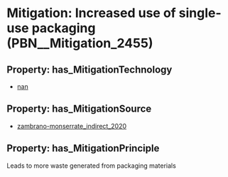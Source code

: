 # Mitigation: __Increased use of single-use packaging__ (PBN__Mitigation_2455)

## Property: has_MitigationTechnology

* [nan](../Technology/PBN__Technology_22)

## Property: has_MitigationSource

* [zambrano-monserrate_indirect_2020](../Article/PBN__Article_238)

## Property: has_MitigationPrinciple

Leads to more waste generated from packaging materials

